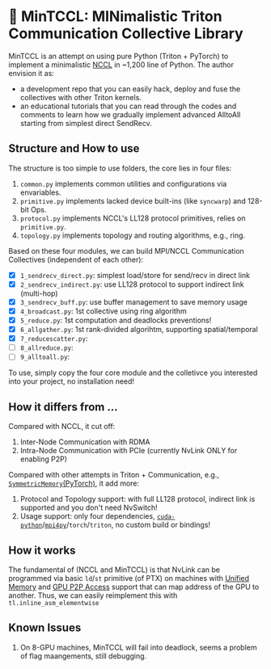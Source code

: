 # 🌱 MinTCCL: MINimalistic Triton Communication Collective Library

MinTCCL is an attempt on using pure Python (Triton + PyTorch) to implement a minimalistic [NCCL](https://github.com/NVIDIA/nccl) in ~1,200 line of Python. 
The author envision it as:
* a development repo that you can easily hack, deploy and fuse the collectives with other Triton kernels.
* an educational tutorials that you can read through the codes and comments to learn how we gradually implement advanced AlltoAll starting from simplest direct SendRecv.

## Structure and How to use
The structure is too simple to use folders, the core lies in four files:
1. `common.py` implements common utilities and configurations via envariables.
2. `primitive.py` implements lacked device built-ins (like `syncwarp`) and 128-bit Ops.
3. `protocol.py` implements NCCL's LL128 protocol primitives, relies on `primitive.py`.
4. `topology.py` implements topology and routing algorithms, e.g., ring.

Based on these four modules, we can build MPI/NCCL Communication Collectives (independent of each other):
- [x] `1_sendrecv_direct.py`: simplest load/store for send/recv in direct link
- [x] `2_sendrecv_indirect.py`: use LL128 protocol to support indirect link (multi-hop)
- [x] `3_sendrecv_buff.py`: use buffer management to save memory usage
- [x] `4_broadcast.py`: 1st collective using ring algorithm
- [x] `5_reduce.py`: 1st computation and deadlocks preventions!
- [x] `6_allgather.py`: 1st rank-divided algorihtm, supporting spatial/temporal
- [x] `7_reducescatter.py`: 
- [ ] `8_allreduce.py`: 
- [ ] `9_alltoall.py`: 

To use, simply copy the four core module and the colletivce you interested into your project, no installation need!

## How it differs from ...
Compared with NCCL, it cut off:
1. Inter-Node Communication with RDMA
2. Intra-Node Communication with PCIe (currently NvLink ONLY for enabling P2P)

Compared with other attempts in Triton + Communication, e.g., [`SymmetricMemory`(PyTorch)](https://dev-discuss.pytorch.org/t/pytorch-symmetricmemory-harnessing-nvlink-programmability-with-ease/2798), it add more:
1. Protocol and Topology support: with full LL128 protocol, indirect link is supported and you don't need NvSwitch!
2. Usage support: only four dependencies, [`cuda-python`](https://nvidia.github.io/cuda-python/cuda-bindings/latest/install.html)/[`mpi4py`](https://mpi4py.readthedocs.io/en/stable/)/`torch`/`triton`, no custom build or bindings!

## How it works
The fundamental of (NCCL and MinTCCL) is that NvLink can be programmed via basic `ld`/`st` primitive (of PTX)
on machines with [Unified Memory](https://developer.nvidia.com/blog/unified-memory-cuda-beginners/) 
and [GPU P2P Access](https://developer.nvidia.com/gpudirect)
support that can map address of the GPU to another. 
Thus, we can easily reimplement this with `tl.inline_asm_elementwise`

## Known Issues
1. On 8-GPU machines, MinTCCL will fail into deadlock, seems a problem of flag maangements, still debugging.